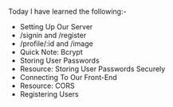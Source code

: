 Today I have learned the following:-

- Setting Up Our Server
- /signin and /register
- /profile/:id and /image
- Quick Note: Bcrypt
- Storing User Passwords
- Resource: Storing User Passwords Securely
- Connecting To Our Front-End
- Resource: CORS
- Registering Users